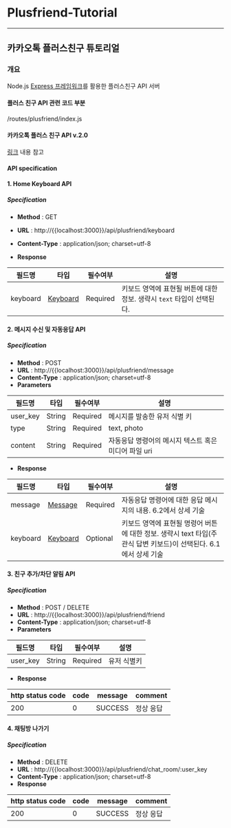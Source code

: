 # Plusfriend-Tutorial

---------------------------------
## 카카오톡 플러스친구 튜토리얼


### 개요
Node.js [Express 프레임워크](http://expressjs.com/ko/)를 활용한 플러스친구 API 서버

#### 플러스 친구 API 관련 코드 부분
/routes/plusfriend/index.js

#### 카카오톡 플러스 친구 API v.2.0
[링크](https://github.com/plusfriend/auto_reply) 내용 참고

#### API specification

#### 1. Home Keyboard API

##### Specification
- **Method** : GET
- **URL** : http://{{localhost:3000}}/api/plusfriend/keyboard
- **Content-Type** : application/json; charset=utf-8

- **Response**

| 필드명 | 타입 | 필수여부 | 설명 |
| ---- | ---- | -------- | ----------- |
| keyboard | [Keyboard](https://github.com/plusfriend/auto_reply#6-object) | Required | 키보드 영역에 표현될 버튼에 대한 정보. 생략시 ```text``` 타입이 선택된다.|


#### 2. 메시지 수신 및 자동응답 API

##### Specification
- **Method** : POST
- **URL** : http://{{localhost:3000}}/api/plusfriend/message
- **Content-Type** : application/json; charset=utf-8
- **Parameters**

| 필드명 | 타입 | 필수여부 | 설명 |
| ---- | ---- | -------- | ----------- |
| user\_key | String | Required | 메시지를 발송한 유저 식별 키 |
| type | String | Required | text, photo |
| content | String | Required | 자동응답 명령어의 메시지 텍스트 혹은 미디어 파일 uri |

- **Response**

| 필드명 | 타입 | 필수여부 | 설명 |
| ---- | ---- | -------- | ----------- |
| message | [Message](https://github.com/plusfriend/auto_reply/blob/master/README.md#62-message) | Required | 자동응답 명령어에 대한 응답 메시지의 내용. 6.2에서 상세 기술 |
| keyboard | [Keyboard](https://github.com/plusfriend/auto_reply#6-object) | Optional | 키보드 영역에 표현될 명령어 버튼에 대한 정보. 생략시 text 타입(주관식 답변 키보드)이 선택된다. 6.1에서 상세 기술|


#### 3. 친구 추가/차단 알림 API

##### Specification
- **Method** : POST / DELETE
- **URL** : http://{{localhost:3000}}/api/plusfriend/friend
- **Content-Type** : application/json; charset=utf-8
- **Parameters**

| 필드명 | 타입 | 필수여부 | 설명 |
| ---- | ---- | -------- | ----------- |
| user\_key | String | Required | 유저 식별키 |
- **Response**

| http status code | code | message | comment |
| ---------------- | ---- | ------- | ------- |
| 200 | 0 | SUCCESS | 정상 응답 |

#### 4. 채팅방 나가기

##### Specification
- **Method** : DELETE
- **URL** : http://{{localhost:3000}}/api/plusfriend/chat\_room/:user\_key
- **Content-Type** : application/json; charset=utf-8
- **Response**

| http status code | code | message | comment |
| ---------------- | ---- | ------- | ------- |
| 200 | 0 | SUCCESS | 정상 응답 |
